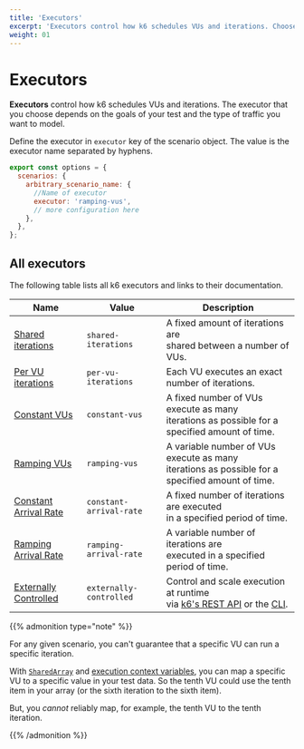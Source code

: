 ```yaml
---
title: 'Executors'
excerpt: 'Executors control how k6 schedules VUs and iterations. Choose the executor to model traffic you want to model to test your services'
weight: 01
---
```


# Executors

**Executors** control how k6 schedules VUs and iterations.
The executor that you choose depends on the goals of your test and the type of traffic you want to model.

Define the executor in `executor` key of the scenario object.
The value is the executor name separated by hyphens.

```javascript
export const options = {
  scenarios: {
    arbitrary_scenario_name: {
      //Name of executor
      executor: 'ramping-vus',
      // more configuration here
    },
  },
};
```

## All executors

The following table lists all k6 executors and links to their documentation.

| Name                                                                                                  | Value                   | Description                                                                                                                                                                |
| ----------------------------------------------------------------------------------------------------- | ----------------------- | -------------------------------------------------------------------------------------------------------------------------------------------------------------------------- |
| [Shared iterations](https://grafana.com/docs/k6/<K6_VERSION>/using-k6/scenarios/executors/shared-iterations)         | `shared-iterations`     | A fixed amount of iterations are<br/> shared between a number of VUs.                                                                                                      |
| [Per VU iterations](https://grafana.com/docs/k6/<K6_VERSION>/using-k6/scenarios/executors/per-vu-iterations)         | `per-vu-iterations`     | Each VU executes an exact number of iterations.                                                                                                                            |
| [Constant VUs](https://grafana.com/docs/k6/<K6_VERSION>/using-k6/scenarios/executors/constant-vus)                   | `constant-vus`          | A fixed number of VUs execute as many<br/> iterations as possible for a specified amount of time.                                                                          |
| [Ramping VUs](https://grafana.com/docs/k6/<K6_VERSION>/using-k6/scenarios/executors/ramping-vus)                     | `ramping-vus`           | A variable number of VUs execute as many<br/> iterations as possible for a specified amount of time.                                                                       |
| [Constant Arrival Rate](https://grafana.com/docs/k6/<K6_VERSION>/using-k6/scenarios/executors/constant-arrival-rate) | `constant-arrival-rate` | A fixed number of iterations are executed<br/> in a specified period of time.                                                                                              |
| [Ramping Arrival Rate](https://grafana.com/docs/k6/<K6_VERSION>/using-k6/scenarios/executors/ramping-arrival-rate)   | `ramping-arrival-rate`  | A variable number of iterations are <br/> executed in a specified period of time.                                                                                          |
| [Externally Controlled](https://grafana.com/docs/k6/<K6_VERSION>/using-k6/scenarios/executors/externally-controlled) | `externally-controlled` | Control and scale execution at runtime<br/> via [k6's REST API](https://grafana.com/docs/k6/<K6_VERSION>/misc/k6-rest-api) or the [CLI](https://k6.io/blog/how-to-control-a-live-k6-test). |

{{% admonition type="note" %}}

For any given scenario, you can't guarantee that a specific VU can run a specific iteration.

With [`SharedArray`](https://grafana.com/docs/k6/<K6_VERSION>/javascript-api/k6-data/sharedarray) and [execution context variables](https://grafana.com/docs/k6/<K6_VERSION>/using-k6/execution-context-variables), you can map a specific VU to a specific value in your test data.
So the tenth VU could use the tenth item in your array (or the sixth iteration to the sixth item).

But, you _cannot_ reliably map, for example, the tenth VU to the tenth iteration.

 {{% /admonition %}}
